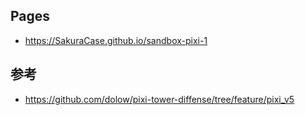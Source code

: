 ## Pages
- https://SakuraCase.github.io/sandbox-pixi-1

## 参考
- https://github.com/dolow/pixi-tower-diffense/tree/feature/pixi_v5
